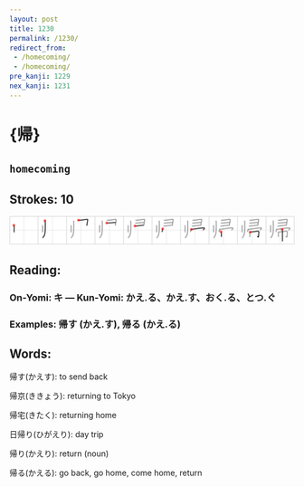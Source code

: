 ```yaml
---
layout: post
title: 1230
permalink: /1230/
redirect_from:
 - /homecoming/
 - /homecoming/
pre_kanji: 1229
nex_kanji: 1231
---
```


# {帰}

## `homecoming`

## Strokes: 10

<div class="stroke"><img src="../images/E5B8B0.png" /></div>

## Reading:

### On-Yomi: キ &mdash; Kun-Yomi: かえ.る、かえ.す、おく.る、とつ.ぐ

### Examples: 帰す (かえ.す), 帰る (かえ.る)

## Words:

帰す(かえす): to send back

帰京(ききょう): returning to Tokyo

帰宅(きたく): returning home

日帰り(ひがえり): day trip

帰り(かえり): return (noun)

帰る(かえる): go back, go home, come home, return
